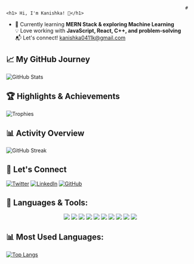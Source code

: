
                                                                       # <h1> Hi, I'm Kanishka! 👋</h1>

- 🌱 Currently learning **MERN Stack & exploring Machine Learning**  
💡 Love working with **JavaScript, React, C++, and problem-solving**  
📬 Let's connect! kanishka0411k@gmail.com

## 📈 My GitHub Journey
![GitHub Stats](https://github-readme-stats.vercel.app/api?username=kanishka0411&show_icons=true&theme=radical)

## 🏆 Highlights & Achievements
![Trophies](https://github-profile-trophy.vercel.app/?username=kanishka0411&theme=onedark)

## 📊 Activity Overview
![GitHub Streak](https://github-readme-streak-stats.herokuapp.com/?user=kanishka0411&theme=gruvbox)

## 🔗 Let's Connect
[![Twitter](https://img.shields.io/badge/Twitter-%231DA1F2.svg?&style=for-the-badge&logo=twitter&logoColor=white)](https://x.com/kanishka0411k)
[![LinkedIn](https://img.shields.io/badge/LinkedIn-%230A66C2.svg?&style=for-the-badge&logo=linkedin&logoColor=white)](https://www.linkedin.com/in/kanishka-86b279299/)
[![GitHub](https://img.shields.io/badge/GitHub-181717?style=for-the-badge&logo=github&logoColor=white)](https://github.com/kanishka0411)

## 🚀 Languages & Tools:
<p align="center">
  <img src="https://img.shields.io/badge/C%2B%2B-00599C?style=for-the-badge&logo=c%2B%2B&logoColor=white" />
  <img src="https://img.shields.io/badge/JavaScript-F7DF1E?style=for-the-badge&logo=javascript&logoColor=black" />
  <img src="https://img.shields.io/badge/TypeScript-007ACC?style=for-the-badge&logo=typescript&logoColor=white" />
  <img src="https://img.shields.io/badge/HTML5-E34F26?style=for-the-badge&logo=html5&logoColor=white" />
  <img src="https://img.shields.io/badge/CSS3-1572B6?style=for-the-badge&logo=css3&logoColor=white" />
  <img src="https://img.shields.io/badge/React-20232A?style=for-the-badge&logo=react&logoColor=61DAFB" />
  <img src="https://img.shields.io/badge/Bootstrap-563D7C?style=for-the-badge&logo=bootstrap&logoColor=white" />
  <img src="https://img.shields.io/badge/Node.js-43853D?style=for-the-badge&logo=node.js&logoColor=white" />
  <img src="https://img.shields.io/badge/Express.js-000000?style=for-the-badge&logo=express&logoColor=white" />
  <img src="https://img.shields.io/badge/MongoDB-4EA94B?style=for-the-badge&logo=mongodb&logoColor=white" />
</p>

## 📊 Most Used Languages:
[![Top Langs](https://github-readme-stats.vercel.app/api/top-langs/?username=kanishka0411&layout=compact&theme=radical)](https://github.com/anuraghazra/github-readme-stats)

